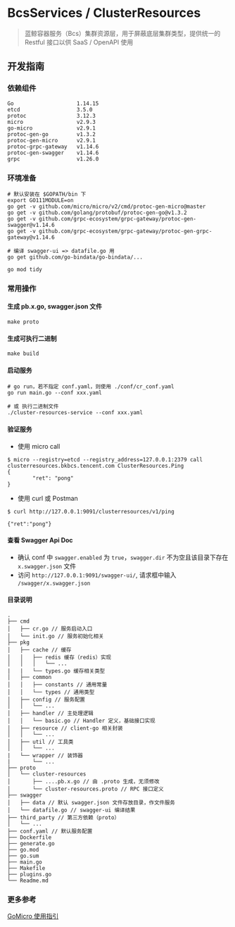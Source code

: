 # BcsServices / ClusterResources 

> 蓝鲸容器服务（Bcs）集群资源层，用于屏蔽底层集群类型，提供统一的 Restful 接口以供 SaaS / OpenAPI 使用

## 开发指南

### 依赖组件

```text
Go                    1.14.15
etcd                  3.5.0
protoc                3.12.3
micro                 v2.9.3
go-micro              v2.9.1
protoc-gen-go         v1.3.2
protoc-gen-micro      v2.9.1
protoc-grpc-gateway   v1.14.6
protoc-gen-swagger    v1.14.6
grpc                  v1.26.0
```

### 环境准备

```shell script
# 默认安装在 $GOPATH/bin 下
export GO111MODULE=on
go get -v github.com/micro/micro/v2/cmd/protoc-gen-micro@master
go get -v github.com/golang/protobuf/protoc-gen-go@v1.3.2
go get -v github.com/grpc-ecosystem/grpc-gateway/protoc-gen-swagger@v1.14.6
go get -v github.com/grpc-ecosystem/grpc-gateway/protoc-gen-grpc-gateway@v1.14.6

# 编译 swagger-ui => datafile.go 用
go get github.com/go-bindata/go-bindata/...

go mod tidy
```

### 常用操作

#### 生成 pb.x.go, swagger.json 文件

```shell script
make proto
```

#### 生成可执行二进制

```shell script
make build
```

#### 启动服务

```shell script
# go run，若不指定 conf.yaml，则使用 ./conf/cr_conf.yaml
go run main.go --conf xxx.yaml

# 或 执行二进制文件
./cluster-resources-service --conf xxx.yaml
```

#### 验证服务

- 使用 micro call
```shell script
$ micro --registry=etcd --registry_address=127.0.0.1:2379 call clusterresources.bkbcs.tencent.com ClusterResources.Ping
{
        "ret": "pong"
}
```

- 使用 curl 或 Postman
```shell script
$ curl http://127.0.0.1:9091/clusterresources/v1/ping

{"ret":"pong"}
```

#### 查看 Swagger Api Doc

- 确认 conf 中 `swagger.enabled` 为 `true`，`swagger.dir` 不为空且该目录下存在 `x.swagger.json` 文件
- 访问 `http://127.0.0.1:9091/swagger-ui/`, 请求框中输入 `/swagger/x.swagger.json`

#### 目录说明

```text
.
├── cmd
│   ├── cr.go // 服务启动入口
│   └── init.go // 服务初始化相关
├── pkg
│   ├── cache // 缓存
│   │   ├── redis 缓存（redis）实现
│   │   │   └── ...
|   |   └── types.go 缓存相关类型
│   ├── common
│   │   ├── constants // 通用常量
│   │   └── types // 通用类型
│   ├── config // 服务配置
│   │   └── ...
│   ├── handler // 主处理逻辑
│   │   └── basic.go // Handler 定义，基础接口实现
│   ├── resource // client-go 相关封装
│   │   └── ...
│   ├── util // 工具类
│   │   └── ...
|   └── wrapper // 装饰器
|       └── ...
├── proto
│   └── cluster-resources
│       ├── ....pb.x.go // 由 .proto 生成，无须修改
│       └── cluster-resources.proto // RPC 接口定义
├── swagger
│   ├── data // 默认 swagger.json 文件存放目录，作文件服务
│   └── datafile.go // swagger-ui 编译结果
├── third_party // 第三方依赖（proto）
│   └── ...
├── conf.yaml // 默认服务配置
├── Dockerfile
├── generate.go
├── go.mod
├── go.sum
├── main.go
├── Makefile
├── plugins.go
└── Readme.md
```

### 更多参考
[GoMicro 使用指引](https://github.com/Tencent/bk-bcs/blob/master/docs/specification/go-micro.md)